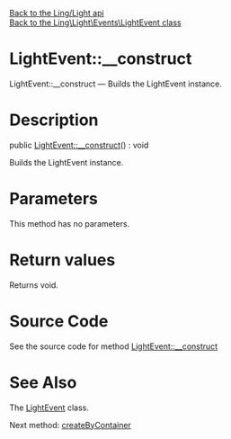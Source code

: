 [Back to the Ling/Light api](https://github.com/lingtalfi/Light/blob/master/doc/api/Ling/Light.md)<br>
[Back to the Ling\Light\Events\LightEvent class](https://github.com/lingtalfi/Light/blob/master/doc/api/Ling/Light/Events/LightEvent.md)


LightEvent::__construct
================



LightEvent::__construct — Builds the LightEvent instance.




Description
================


public [LightEvent::__construct](https://github.com/lingtalfi/Light/blob/master/doc/api/Ling/Light/Events/LightEvent/__construct.md)() : void




Builds the LightEvent instance.




Parameters
================

This method has no parameters.


Return values
================

Returns void.








Source Code
===========
See the source code for method [LightEvent::__construct](https://github.com/lingtalfi/Light/blob/master/Events/LightEvent.php#L46-L51)


See Also
================

The [LightEvent](https://github.com/lingtalfi/Light/blob/master/doc/api/Ling/Light/Events/LightEvent.md) class.

Next method: [createByContainer](https://github.com/lingtalfi/Light/blob/master/doc/api/Ling/Light/Events/LightEvent/createByContainer.md)<br>

